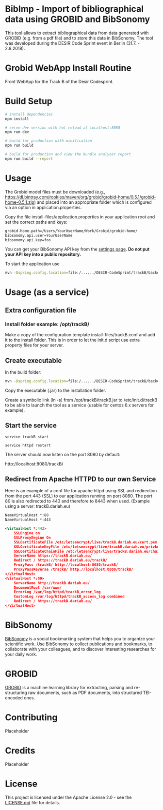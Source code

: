 # BibImp - Import of bibliographical data using GROBID and BibSonomy

This tool allows to extract bibliographical data from data generated with GROBID 
(e.g. from a pdf file) and to store this data in BibSonomy. The tool was 
developed during the DESIR Code Sprint event in Berlin (31.7. - 2.8.2018).


# Grobid WebApp Install Routine

Front WebApp for the Track B of the Desir Codesprint.


# Build Setup

``` bash
# install dependencies
npm install

# serve dev version with hot reload at localhost:8080
npm run dev

# build for production with minification
npm run build

# build for production and view the bundle analyzer report
npm run build --report
```

# Usage

The Grobid model files must be downloaded (e.g., https://dl.bintray.com/rookies/maven/org/grobid/grobid-home/0.5.1/grobid-home-0.5.1.zip) and placed into an appropriate folder which is configured via an option in application.properties. 

Copy the file install-files/application.properties in your application root and set the correct paths and keys:
``` bash 
grobid.home.path=/Users/YourUserName/Work/Grobid/grobid-home/
bibsonomy.api.user=YourUserName
bibsonomy.api.key=foo
```

You can get your BibSonomy API key from the [settings page](https://www.bibsonomy.org/settings?selTab=1#selTab1). **Do not put your API key into a public repository.**

To start the application use
``` bash 
mvn -Dspring.config.location=file:/....../DESIR-CodeSprint/trackB/backend/application.properties spring-boot:run 
```

# Usage (as a service)
## Extra configuration file
### Install folder example: /opt/trackB/

Make a copy of the configuration template install-files/trackB.conf and add it to the install folder.
This is in order to let the init.d script use extra property files for your server.

## Create executable
In the build folder:
``` bash
mvn -Dspring.config.location=file:/....../DESIR-CodeSprint/trackB/backend/application.properties clean package
```
Copy the executable (.jar) to the installation folder.

Create a symbolic link (ln -s) from /opt/trackB/trackB.jar to /etc/init.d/trackB to be able to launch the tool as a service 
(usable for centos 6.x servers for example).

## Start the service
```service trackB start```

```service httpd restart```

The server should now listen on the port 8080 by default:

http://localhost:8080/trackB/

## Redirect from Apache HTTPD to our own Service
Here is an example of a conf file for apache httpd using SSL and redirection from the port 443 (SSL) to our application running on port 8080.
The port 80 is also redirected to 443 and therefore to 8443 when used.
(Example using a server: trackB.dariah.eu)

```xml
NameVirtualHost *:80
NameVirtualHost *:443

<VirtualHost *:443>
    SSLEngine on
    SSLProxyEngine On
    SSLCertificateFile /etc/letsencrypt/live/trackB.dariah.eu/cert.pem
    SSLCertificateKeyFile /etc/letsencrypt/live/trackB.dariah.eu/privkey.pem
    SSLCertificateChainFile /etc/letsencrypt/live/trackB.dariah.eu/chain.pem
    ServerName https://trackB.dariah.eu/
    Redirect / https://trackB.dariah.eu/trackB/
    ProxyPass /trackB/ http://localhost:8080/trackB/
    ProxyPassReverse /trackB/ http://localhost:8080/trackB/
</VirtualHost>
<VirtualHost *:80>
    ServerName http://trackB.dariah.eu/
    DocumentRoot /var/www/
    ErrorLog /var/log/httpd/trackB_error_log
    CustomLog /var/log/httpd/trackB_access_log combined
    Redirect / https://trackB.dariah.eu/
</VirtualHost>
```

# BibSonomy

[BibSonomy](https://www.bibsonomy.org/) is a social bookmarking system
that helps you to organize your scientific work. Use BibSonomy to
collect publications and bookmarks, to collaborate with your
colleagues, and to discover interesting researches for your daily
work.

# GROBID

[GROBID](https://github.com/kermitt2/grobid/) is a machine learning library for extracting, parsing and
re-structuring raw documents, such as PDF documents, into structured
TEI-encoded ones.

# Contributing

Placeholder

# Credits

Placeholder

# License

This project is licensed under the Apache License 2.0 - see the [LICENSE.md](https://github.com/DESIR-CodeSprint/trackB/blob/master/LICENSE.md) file for details.
